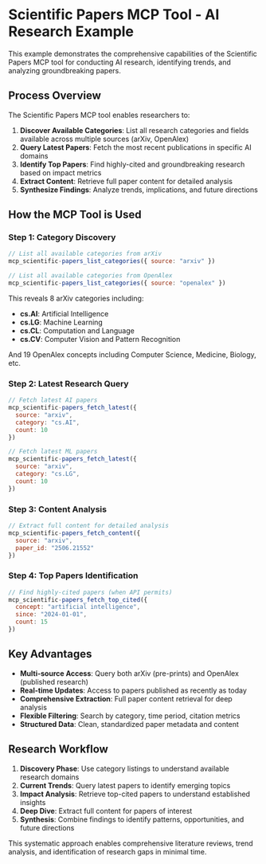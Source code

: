 # Scientific Papers MCP Tool - AI Research Example

This example demonstrates the comprehensive capabilities of the Scientific Papers MCP tool for conducting AI research, identifying trends, and analyzing groundbreaking papers.

## Process Overview

The Scientific Papers MCP tool enables researchers to:

1. **Discover Available Categories**: List all research categories and fields available across multiple sources (arXiv, OpenAlex)
2. **Query Latest Papers**: Fetch the most recent publications in specific AI domains
3. **Identify Top Papers**: Find highly-cited and groundbreaking research based on impact metrics
4. **Extract Content**: Retrieve full paper content for detailed analysis
5. **Synthesize Findings**: Analyze trends, implications, and future directions

## How the MCP Tool is Used

### Step 1: Category Discovery
```javascript
// List all available categories from arXiv
mcp_scientific-papers_list_categories({ source: "arxiv" })

// List all available categories from OpenAlex
mcp_scientific-papers_list_categories({ source: "openalex" })
```

This reveals 8 arXiv categories including:
- **cs.AI**: Artificial Intelligence
- **cs.LG**: Machine Learning  
- **cs.CL**: Computation and Language
- **cs.CV**: Computer Vision and Pattern Recognition

And 19 OpenAlex concepts including Computer Science, Medicine, Biology, etc.

### Step 2: Latest Research Query
```javascript
// Fetch latest AI papers
mcp_scientific-papers_fetch_latest({
  source: "arxiv",
  category: "cs.AI",
  count: 10
})

// Fetch latest ML papers
mcp_scientific-papers_fetch_latest({
  source: "arxiv", 
  category: "cs.LG",
  count: 10
})
```

### Step 3: Content Analysis
```javascript
// Extract full content for detailed analysis
mcp_scientific-papers_fetch_content({
  source: "arxiv",
  paper_id: "2506.21552"
})
```

### Step 4: Top Papers Identification
```javascript
// Find highly-cited papers (when API permits)
mcp_scientific-papers_fetch_top_cited({
  concept: "artificial intelligence",
  since: "2024-01-01", 
  count: 15
})
```

## Key Advantages

- **Multi-source Access**: Query both arXiv (pre-prints) and OpenAlex (published research)
- **Real-time Updates**: Access to papers published as recently as today
- **Comprehensive Extraction**: Full paper content retrieval for deep analysis
- **Flexible Filtering**: Search by category, time period, citation metrics
- **Structured Data**: Clean, standardized paper metadata and content

## Research Workflow

1. **Discovery Phase**: Use category listings to understand available research domains
2. **Current Trends**: Query latest papers to identify emerging topics
3. **Impact Analysis**: Retrieve top-cited papers to understand established insights
4. **Deep Dive**: Extract full content for papers of interest
5. **Synthesis**: Combine findings to identify patterns, opportunities, and future directions

This systematic approach enables comprehensive literature reviews, trend analysis, and identification of research gaps in minimal time. 
